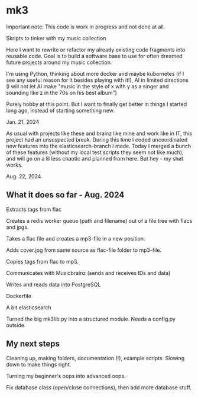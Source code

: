 # mk3

Important note: This code is work in progress and not done at all.

Skripts to tinker with my music collection

Here I want to rewrite or refactor my already existing code fragments into reusable code. Goal is to build a software base to use for often dreamed future projects around my music collection.

I'm using Python, thinking about more docker and maybe kubernetes (if I see any useful reason for it besides playing with it!), AI in limited directions (I will not let AI make "music in the style of x with y as a singer and sounding like z in the 70s on his best album")

Purely hobby at this point. But I want to finally get better in things I started long ago, instead of starting something new. 

Jan. 21, 2024

As usual with projects like these and brainz like mine and work like in IT, this project had an unsuspected break. During this time I coded uncoordinated new features into the elasticsearch-branch I made. Today I merged a bunch of these features (without my local test scripts they seem not like much), and will go on a lil less chaotic and planned from here. But hey - my shøt works. 

Aug. 22, 2024

 ## What it does so far - Aug. 2024

Extracts tags from flac

Creates a redis worker queue (path and filename) out of a file tree with flacs and jpgs.

Takes a flac file and creates a mp3-file in a new position.

Adds cover.jpg from same source as flac-file folder to mp3-file.

Copies tags from flac to mp3.

Communicates with Musicbrainz (sends and receives IDs and data)

Writes and reads data into PostgreSQL

Dockerfile

A bit elasticsearch

Turned the big mk3lib.py into a structured module. Needs a config.py outside. 

 ## My next steps ##

Cleaning up, making folders, documentation (!), example scripts. Slowing down to make things right.

Turning my beginner's oops into advanced oops.

Fix database class (open/close connections), then add more database stuff.



